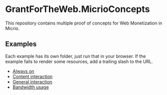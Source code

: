 # GrantForTheWeb.MicrioConcepts

This repository contains multiple proof of concepts for Web Monetization in Micrio.

## Examples

Each example has its own folder, just run that in your browser. If the example fails to render some resources, add a trailing slash to the URL.

- [Always on](https://q42.github.io/GrantForTheWeb.MicrioConcepts/always-on/)
- [Content interaction](https://q42.github.io/GrantForTheWeb.MicrioConcepts/content-interaction/)
- [General interaction](https://q42.github.io/GrantForTheWeb.MicrioConcepts/general-interaction/)
- [Bandwidth usage](https://q42.github.io/GrantForTheWeb.MicrioConcepts/bandwidth-usage/)
